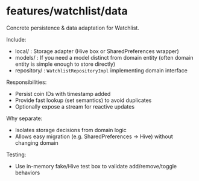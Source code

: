 # features/watchlist/data

Concrete persistence & data adaptation for Watchlist.

Include:

- local/ : Storage adapter (Hive box or SharedPreferences wrapper)
- models/ : If you need a model distinct from domain entity (often domain entity is simple enough to store directly)
- repository/ : `WatchlistRepositoryImpl` implementing domain interface

Responsibilities:

- Persist coin IDs with timestamp added
- Provide fast lookup (set semantics) to avoid duplicates
- Optionally expose a stream for reactive updates

Why separate:

- Isolates storage decisions from domain logic
- Allows easy migration (e.g. SharedPreferences -> Hive) without changing domain

Testing:

- Use in-memory fake/Hive test box to validate add/remove/toggle behaviors
